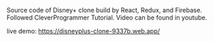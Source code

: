 Source code of Disney+ clone build by React, Redux, and Firebase.
Followed CleverProgrammer Tutorial. Video can be found in youtube.

live demo: https://disneyplus-clone-9337b.web.app/

